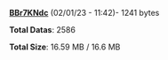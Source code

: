 [**BBr7KNdc**](/data/BBr7KNdc.txt) (02/01/23 - 11:42)- 1241 bytes

**Total Datas**: 2586

**Total Size**: 16.59 MB / 16.6 MB